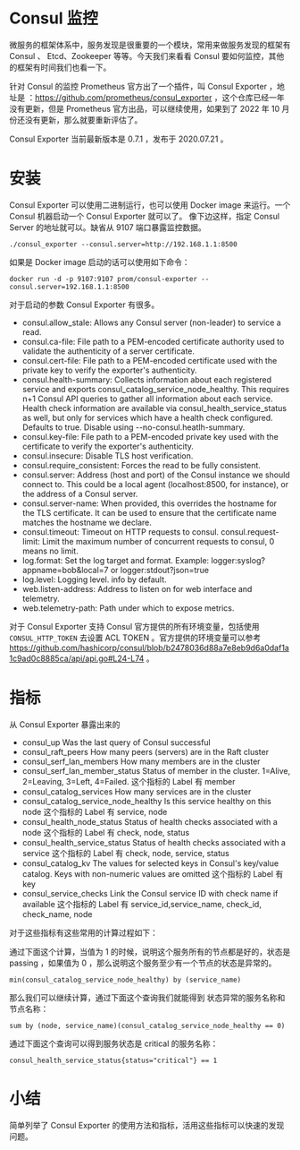 # Consul 监控

微服务的框架体系中，服务发现是很重要的一个模块，常用来做服务发现的框架有 Consul 、 Etcd、Zookeeper 等等。今天我们来看看 Consul 要如何监控，其他的框架有时间我们也看一下。

针对 Consul 的监控 Prometheus 官方出了一个插件，叫 Consul Exporter ，地址是 ：https://github.com/prometheus/consul_exporter  ，这个仓库已经一年没有更新，但是 Prometheus 官方出品，可以继续使用，如果到了 2022 年 10 月份还没有更新，那么就要重新评估了。


Consul Exporter 当前最新版本是 0.7.1 ，发布于 2020.07.21 。

# 安装

Consul Exporter 可以使用二进制运行，也可以使用 Docker image 来运行。一个 Consul 机器启动一个 Consul Exporter 就可以了。 像下边这样，指定 Consul Server 的地址就可以。缺省从 9107 端口暴露监控数据。

```
./consul_exporter --consul.server=http://192.168.1.1:8500
```

如果是 Docker image 启动的话可以使用如下命令：
```
docker run -d -p 9107:9107 prom/consul-exporter --consul.server=192.168.1.1:8500
```

对于启动的参数 Consul Exporter 有很多。

* consul.allow_stale: Allows any Consul server (non-leader) to service a read.
* consul.ca-file: File path to a PEM-encoded certificate authority used to validate the authenticity of a server certificate.
* consul.cert-file: File path to a PEM-encoded certificate used with the private key to verify the exporter's authenticity.
* consul.health-summary: Collects information about each registered service and exports consul_catalog_service_node_healthy. This requires n+1 Consul API queries to gather all information about each service. Health check information are available via consul_health_service_status as well, but only for services which have a health check configured. Defaults to true. Disable using --no-consul.heatlh-summary.
* consul.key-file: File path to a PEM-encoded private key used with the certificate to verify the exporter's authenticity.
* consul.insecure: Disable TLS host verification.
* consul.require_consistent: Forces the read to be fully consistent.
* consul.server: Address (host and port) of the Consul instance we should connect to. This could be a local agent (localhost:8500, for instance), or the address of a Consul server.
* consul.server-name: When provided, this overrides the hostname for the TLS certificate. It can be used to ensure that the certificate name matches the hostname we declare.
* consul.timeout: Timeout on HTTP requests to consul.
consul.request-limit: Limit the maximum number of concurrent requests to consul, 0 means no limit.
* log.format: Set the log target and format. Example: logger:syslog?appname=bob&local=7 or logger:stdout?json=true
* log.level: Logging level. info by default.
* web.listen-address: Address to listen on for web interface and telemetry.
* web.telemetry-path: Path under which to expose metrics.

对于 Consul Exporter 支持 Consul 官方提供的所有环境变量，包括使用 `CONSUL_HTTP_TOKEN` 去设置 ACL TOKEN 。官方提供的环境变量可以参考 https://github.com/hashicorp/consul/blob/b2478036d88a7e8eb9d6a0daf1a1c9ad0c8885ca/api/api.go#L24-L74 。

# 指标

从 Consul Exporter 暴露出来的

* consul_up	Was the last query of Consul successful	
* consul_raft_peers	How many peers (servers) are in the Raft cluster	
* consul_serf_lan_members	How many members are in the cluster	
* consul_serf_lan_member_status	Status of member in the cluster. 1=Alive, 2=Leaving, 3=Left, 4=Failed. 这个指标的 Label 有	member
* consul_catalog_services	How many services are in the cluster	
* consul_catalog_service_node_healthy	Is this service healthy on this node	这个指标的 Label 有 service, node
* consul_health_node_status	Status of health checks associated with a node	这个指标的 Label 有 check, node, status
* consul_health_service_status	Status of health checks associated with a service	这个指标的 Label 有 check, node, service, status
* consul_catalog_kv	The values for selected keys in Consul's key/value catalog. Keys with non-numeric values are omitted 这个指标的 Label 有	key
* consul_service_checks	Link the Consul service ID with check name if available	 这个指标的 Label 有 service_id,service_name, check_id, check_name, node

对于这些指标有这些常用的计算过程如下：

通过下面这个计算，当值为 1 的时候，说明这个服务所有的节点都是好的，状态是 passing ，如果值为 0 ，那么说明这个服务至少有一个节点的状态是异常的。
```
min(consul_catalog_service_node_healthy) by (service_name)
```

那么我们可以继续计算，通过下面这个查询我们就能得到 状态异常的服务名称和节点名称：
```
sum by (node, service_name)(consul_catalog_service_node_healthy == 0)
```

通过下面这个查询可以得到服务状态是 critical 的服务名称：

```
consul_health_service_status{status="critical"} == 1
```

# 小结

简单列举了 Consul Exporter 的使用方法和指标，活用这些指标可以快速的发现问题。